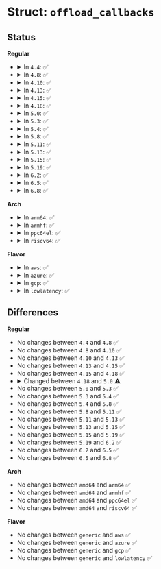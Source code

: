 # Struct: <code>offload_callbacks</code>

## Status
<b>Regular</b>
<ul>
<li>
<details>
<summary>In <code>4.4</code>: ✅</summary>

```c
struct offload_callbacks {
    struct sk_buff * (*gso_segment)(struct sk_buff *, netdev_features_t);
    struct sk_buff ** (*gro_receive)(struct sk_buff **, struct sk_buff *);
    int (*gro_complete)(struct sk_buff *, int);
};
```
</details>
</li>
<li>
<details>
<summary>In <code>4.8</code>: ✅</summary>

```c
struct offload_callbacks {
    struct sk_buff * (*gso_segment)(struct sk_buff *, netdev_features_t);
    struct sk_buff ** (*gro_receive)(struct sk_buff **, struct sk_buff *);
    int (*gro_complete)(struct sk_buff *, int);
};
```
</details>
</li>
<li>
<details>
<summary>In <code>4.10</code>: ✅</summary>

```c
struct offload_callbacks {
    struct sk_buff * (*gso_segment)(struct sk_buff *, netdev_features_t);
    struct sk_buff ** (*gro_receive)(struct sk_buff **, struct sk_buff *);
    int (*gro_complete)(struct sk_buff *, int);
};
```
</details>
</li>
<li>
<details>
<summary>In <code>4.13</code>: ✅</summary>

```c
struct offload_callbacks {
    struct sk_buff * (*gso_segment)(struct sk_buff *, netdev_features_t);
    struct sk_buff ** (*gro_receive)(struct sk_buff **, struct sk_buff *);
    int (*gro_complete)(struct sk_buff *, int);
};
```
</details>
</li>
<li>
<details>
<summary>In <code>4.15</code>: ✅</summary>

```c
struct offload_callbacks {
    struct sk_buff * (*gso_segment)(struct sk_buff *, netdev_features_t);
    struct sk_buff ** (*gro_receive)(struct sk_buff **, struct sk_buff *);
    int (*gro_complete)(struct sk_buff *, int);
};
```
</details>
</li>
<li>
<details>
<summary>In <code>4.18</code>: ✅</summary>

```c
struct offload_callbacks {
    struct sk_buff * (*gso_segment)(struct sk_buff *, netdev_features_t);
    struct sk_buff ** (*gro_receive)(struct sk_buff **, struct sk_buff *);
    int (*gro_complete)(struct sk_buff *, int);
};
```
</details>
</li>
<li>
<details>
<summary>In <code>5.0</code>: ✅</summary>

```c
struct offload_callbacks {
    struct sk_buff * (*gso_segment)(struct sk_buff *, netdev_features_t);
    struct sk_buff * (*gro_receive)(struct list_head *, struct sk_buff *);
    int (*gro_complete)(struct sk_buff *, int);
};
```
</details>
</li>
<li>
<details>
<summary>In <code>5.3</code>: ✅</summary>

```c
struct offload_callbacks {
    struct sk_buff * (*gso_segment)(struct sk_buff *, netdev_features_t);
    struct sk_buff * (*gro_receive)(struct list_head *, struct sk_buff *);
    int (*gro_complete)(struct sk_buff *, int);
};
```
</details>
</li>
<li>
<details>
<summary>In <code>5.4</code>: ✅</summary>

```c
struct offload_callbacks {
    struct sk_buff * (*gso_segment)(struct sk_buff *, netdev_features_t);
    struct sk_buff * (*gro_receive)(struct list_head *, struct sk_buff *);
    int (*gro_complete)(struct sk_buff *, int);
};
```
</details>
</li>
<li>
<details>
<summary>In <code>5.8</code>: ✅</summary>

```c
struct offload_callbacks {
    struct sk_buff * (*gso_segment)(struct sk_buff *, netdev_features_t);
    struct sk_buff * (*gro_receive)(struct list_head *, struct sk_buff *);
    int (*gro_complete)(struct sk_buff *, int);
};
```
</details>
</li>
<li>
<details>
<summary>In <code>5.11</code>: ✅</summary>

```c
struct offload_callbacks {
    struct sk_buff * (*gso_segment)(struct sk_buff *, netdev_features_t);
    struct sk_buff * (*gro_receive)(struct list_head *, struct sk_buff *);
    int (*gro_complete)(struct sk_buff *, int);
};
```
</details>
</li>
<li>
<details>
<summary>In <code>5.13</code>: ✅</summary>

```c
struct offload_callbacks {
    struct sk_buff * (*gso_segment)(struct sk_buff *, netdev_features_t);
    struct sk_buff * (*gro_receive)(struct list_head *, struct sk_buff *);
    int (*gro_complete)(struct sk_buff *, int);
};
```
</details>
</li>
<li>
<details>
<summary>In <code>5.15</code>: ✅</summary>

```c
struct offload_callbacks {
    struct sk_buff * (*gso_segment)(struct sk_buff *, netdev_features_t);
    struct sk_buff * (*gro_receive)(struct list_head *, struct sk_buff *);
    int (*gro_complete)(struct sk_buff *, int);
};
```
</details>
</li>
<li>
<details>
<summary>In <code>5.19</code>: ✅</summary>

```c
struct offload_callbacks {
    struct sk_buff * (*gso_segment)(struct sk_buff *, netdev_features_t);
    struct sk_buff * (*gro_receive)(struct list_head *, struct sk_buff *);
    int (*gro_complete)(struct sk_buff *, int);
};
```
</details>
</li>
<li>
<details>
<summary>In <code>6.2</code>: ✅</summary>

```c
struct offload_callbacks {
    struct sk_buff * (*gso_segment)(struct sk_buff *, netdev_features_t);
    struct sk_buff * (*gro_receive)(struct list_head *, struct sk_buff *);
    int (*gro_complete)(struct sk_buff *, int);
};
```
</details>
</li>
<li>
<details>
<summary>In <code>6.5</code>: ✅</summary>

```c
struct offload_callbacks {
    struct sk_buff * (*gso_segment)(struct sk_buff *, netdev_features_t);
    struct sk_buff * (*gro_receive)(struct list_head *, struct sk_buff *);
    int (*gro_complete)(struct sk_buff *, int);
};
```
</details>
</li>
<li>
<details>
<summary>In <code>6.8</code>: ✅</summary>

```c
struct offload_callbacks {
    struct sk_buff * (*gso_segment)(struct sk_buff *, netdev_features_t);
    struct sk_buff * (*gro_receive)(struct list_head *, struct sk_buff *);
    int (*gro_complete)(struct sk_buff *, int);
};
```
</details>
</li>
</ul>
<b>Arch</b>
<ul>
<li>
<details>
<summary>In <code>arm64</code>: ✅</summary>

```c
struct offload_callbacks {
    struct sk_buff * (*gso_segment)(struct sk_buff *, netdev_features_t);
    struct sk_buff * (*gro_receive)(struct list_head *, struct sk_buff *);
    int (*gro_complete)(struct sk_buff *, int);
};
```
</details>
</li>
<li>
<details>
<summary>In <code>armhf</code>: ✅</summary>

```c
struct offload_callbacks {
    struct sk_buff * (*gso_segment)(struct sk_buff *, netdev_features_t);
    struct sk_buff * (*gro_receive)(struct list_head *, struct sk_buff *);
    int (*gro_complete)(struct sk_buff *, int);
};
```
</details>
</li>
<li>
<details>
<summary>In <code>ppc64el</code>: ✅</summary>

```c
struct offload_callbacks {
    struct sk_buff * (*gso_segment)(struct sk_buff *, netdev_features_t);
    struct sk_buff * (*gro_receive)(struct list_head *, struct sk_buff *);
    int (*gro_complete)(struct sk_buff *, int);
};
```
</details>
</li>
<li>
<details>
<summary>In <code>riscv64</code>: ✅</summary>

```c
struct offload_callbacks {
    struct sk_buff * (*gso_segment)(struct sk_buff *, netdev_features_t);
    struct sk_buff * (*gro_receive)(struct list_head *, struct sk_buff *);
    int (*gro_complete)(struct sk_buff *, int);
};
```
</details>
</li>
</ul>
<b>Flavor</b>
<ul>
<li>
<details>
<summary>In <code>aws</code>: ✅</summary>

```c
struct offload_callbacks {
    struct sk_buff * (*gso_segment)(struct sk_buff *, netdev_features_t);
    struct sk_buff * (*gro_receive)(struct list_head *, struct sk_buff *);
    int (*gro_complete)(struct sk_buff *, int);
};
```
</details>
</li>
<li>
<details>
<summary>In <code>azure</code>: ✅</summary>

```c
struct offload_callbacks {
    struct sk_buff * (*gso_segment)(struct sk_buff *, netdev_features_t);
    struct sk_buff * (*gro_receive)(struct list_head *, struct sk_buff *);
    int (*gro_complete)(struct sk_buff *, int);
};
```
</details>
</li>
<li>
<details>
<summary>In <code>gcp</code>: ✅</summary>

```c
struct offload_callbacks {
    struct sk_buff * (*gso_segment)(struct sk_buff *, netdev_features_t);
    struct sk_buff * (*gro_receive)(struct list_head *, struct sk_buff *);
    int (*gro_complete)(struct sk_buff *, int);
};
```
</details>
</li>
<li>
<details>
<summary>In <code>lowlatency</code>: ✅</summary>

```c
struct offload_callbacks {
    struct sk_buff * (*gso_segment)(struct sk_buff *, netdev_features_t);
    struct sk_buff * (*gro_receive)(struct list_head *, struct sk_buff *);
    int (*gro_complete)(struct sk_buff *, int);
};
```
</details>
</li>
</ul>

## Differences
<b>Regular</b>
<ul>
<li>
No changes between <code>4.4</code> and <code>4.8</code> ✅
</li>
<li>
No changes between <code>4.8</code> and <code>4.10</code> ✅
</li>
<li>
No changes between <code>4.10</code> and <code>4.13</code> ✅
</li>
<li>
No changes between <code>4.13</code> and <code>4.15</code> ✅
</li>
<li>
No changes between <code>4.15</code> and <code>4.18</code> ✅
</li>
<li>
<details>
<summary>Changed between <code>4.18</code> and <code>5.0</code> ⚠️</summary>
<ul>
<li>
<b>Field type changed. </b>
<code>struct sk_buff ** (*gro_receive)(struct sk_buff **, struct sk_buff *)</code> ➡️ <code>struct sk_buff * (*gro_receive)(struct list_head *, struct sk_buff *)</code>
</li>
</ul>
</details>
</li>
<li>
No changes between <code>5.0</code> and <code>5.3</code> ✅
</li>
<li>
No changes between <code>5.3</code> and <code>5.4</code> ✅
</li>
<li>
No changes between <code>5.4</code> and <code>5.8</code> ✅
</li>
<li>
No changes between <code>5.8</code> and <code>5.11</code> ✅
</li>
<li>
No changes between <code>5.11</code> and <code>5.13</code> ✅
</li>
<li>
No changes between <code>5.13</code> and <code>5.15</code> ✅
</li>
<li>
No changes between <code>5.15</code> and <code>5.19</code> ✅
</li>
<li>
No changes between <code>5.19</code> and <code>6.2</code> ✅
</li>
<li>
No changes between <code>6.2</code> and <code>6.5</code> ✅
</li>
<li>
No changes between <code>6.5</code> and <code>6.8</code> ✅
</li>
</ul>
<b>Arch</b>
<ul>
<li>
No changes between <code>amd64</code> and <code>arm64</code> ✅
</li>
<li>
No changes between <code>amd64</code> and <code>armhf</code> ✅
</li>
<li>
No changes between <code>amd64</code> and <code>ppc64el</code> ✅
</li>
<li>
No changes between <code>amd64</code> and <code>riscv64</code> ✅
</li>
</ul>
<b>Flavor</b>
<ul>
<li>
No changes between <code>generic</code> and <code>aws</code> ✅
</li>
<li>
No changes between <code>generic</code> and <code>azure</code> ✅
</li>
<li>
No changes between <code>generic</code> and <code>gcp</code> ✅
</li>
<li>
No changes between <code>generic</code> and <code>lowlatency</code> ✅
</li>
</ul>
